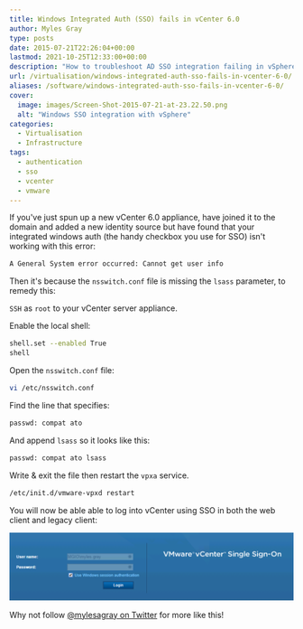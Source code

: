 ```yaml
---
title: Windows Integrated Auth (SSO) fails in vCenter 6.0
author: Myles Gray
type: posts
date: 2015-07-21T22:26:04+00:00
lastmod: 2021-10-25T12:33:00+00:00
description: "How to troubleshoot AD SSO integration failing in vSphere"
url: /virtualisation/windows-integrated-auth-sso-fails-in-vcenter-6-0/
aliases: /software/windows-integrated-auth-sso-fails-in-vcenter-6-0/
cover:
  image: images/Screen-Shot-2015-07-21-at-23.22.50.png
  alt: "Windows SSO integration with vSphere"
categories:
  - Virtualisation
  - Infrastructure
tags:
  - authentication
  - sso
  - vcenter
  - vmware
---
```


If you've just spun up a new vCenter 6.0 appliance, have joined it to the domain and added a new identity source but have found that your integrated windows auth (the handy checkbox you use for SSO) isn't working with this error:

```sh
A General System error occurred: Cannot get user info
```

Then it's because the `nsswitch.conf` file is missing the `lsass` parameter, to remedy this:

`SSH` as `root` to your vCenter server appliance.

Enable the local shell:

```sh
shell.set --enabled True
shell
```

Open the `nsswitch.conf` file:

```sh
vi /etc/nsswitch.conf
```

Find the line that specifies:

```sh
passwd: compat ato
```

And append `lsass` so it looks like this:

```sh
passwd: compat ato lsass
```

Write & exit the file then restart the `vpxa` service.

```sh
/etc/init.d/vmware-vpxd restart
```

You will now be able able to log into vCenter using SSO in both the web client and legacy client:

![Windows integrated authentication vCenter 6.0][1]

Why not follow [@mylesagray on Twitter][2] for more like this!

 [1]: images/Screen-Shot-2015-07-21-at-23.22.50.png
 [2]: https://twitter.com/mylesagray
